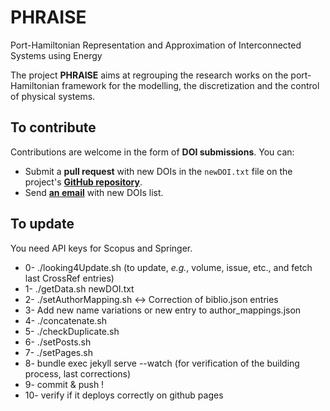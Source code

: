 # PHRAISE
Port-Hamiltonian Representation and Approximation of Interconnected Systems using Energy

The project **PHRAISE** aims at regrouping the research works on the port-Hamiltonian framework for the modelling, the discretization and the control of physical systems.

## To contribute

Contributions are welcome in the form of **DOI submissions**. You can:
- Submit a **pull request** with new DOIs in the `newDOI.txt` file on the project's [**GitHub repository**](https://github.com/g-haine/phraise).
- Send [**an email**](mailto:ghislain.haine@isae.fr) with new DOIs list.

## To update

You need API keys for Scopus and Springer.

- 0- ./looking4Update.sh (to update, *e.g.*, volume, issue, etc., and fetch last CrossRef entries)
- 1- ./getData.sh newDOI.txt
- 2- ./setAuthorMapping.sh <-> Correction of biblio.json entries
- 3- Add new name variations or new entry to author_mappings.json
- 4- ./concatenate.sh
- 5- ./checkDuplicate.sh
- 6- ./setPosts.sh
- 7- ./setPages.sh
- 8- bundle exec jekyll serve --watch (for verification of the building process, last corrections)
- 9- commit & push !
- 10- verify if it deploys correctly on github pages
